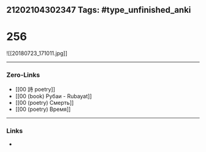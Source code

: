 21202104302347
Tags: #type_unfinished_anki 
---
# 256

![[20180723_171011.jpg]]

---
### Zero-Links
- [[00 詩 poetry]]
- [[00 (book) Рубаи - Rubayat]]
- [[00 (poetry) Смерть]]
- [[00 (poetry) Время]]
---
### Links
-